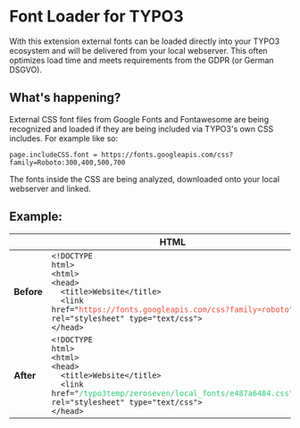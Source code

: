 # Font Loader for TYPO3

With this extension external fonts can be loaded directly into your TYPO3 ecosystem and will be delivered from your local webserver. This often optimizes load time and meets requirements from the GDPR (or German DSGVO).

## What's happening?

External CSS font files from Google Fonts and Fontawesome are being recognized and loaded if they are being included via TYPO3's own CSS includes. For example like so:

```
page.includeCSS.font = https://fonts.googleapis.com/css?family=Roboto:300,400,500,700
```

The fonts inside the CSS are being analyzed, downloaded onto your local webserver and linked.

## Example:

|             | **HTML** | **CSS** |
|-------------|----------|---------|
| **Before**  | <code>&lt;!DOCTYPE html&gt;<br>&lt;html&gt;<br>&lt;head&gt;<br>&nbsp;&nbsp;&lt;title&gt;Website&lt;/title&gt;<br>&nbsp;&nbsp;&lt;link href="<span style='color:#e74c3c'><span>https://</span>fonts.googleapis.com/css?family=roboto</span>" rel="stylesheet" type="text/css"&gt;<br>&lt;/head&gt;</code> | <code>@font-face {<br>&nbsp;&nbsp;font-family: 'Roboto';<br>&nbsp;&nbsp;font-style: normal;<br>&nbsp;&nbsp;font-weight: 400;<br>&nbsp;&nbsp;src: url("<span style='color:#e74c3c'><span>https://</span>fonts.gstatic.com/s/v3/x3dkc4PPZa6L4wIg5cZOEsoBly4.ttf</span>") format('truetype');<br>}</code> |
| **After**   | <code>&lt;!DOCTYPE html&gt;<br>&lt;html&gt;<br>&lt;head&gt;<br>&nbsp;&nbsp;&lt;title&gt;Website&lt;/title&gt;<br>&nbsp;&nbsp;&lt;link href="<span style='color:#2ecc71'>/typo3temp/zeroseven/local_fonts/e487a6484.css</span>" rel="stylesheet" type="text/css"&gt;<br>&lt;/head&gt;</code> | <code>@font-face {<br>&nbsp;&nbsp;font-family: 'Roboto';<br>&nbsp;&nbsp;font-style: normal;<br>&nbsp;&nbsp;font-weight: 400;<br>&nbsp;&nbsp;src: url("<span style='color:#2ecc71'>/typo3temp/zeroseven/local_fonts/329272c5cc2f278d6e1b30c77.ttf</span>") format('truetype');<br>}</code> |
